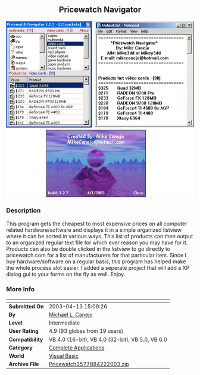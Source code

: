 ﻿<div align="center">

## Pricewatch Navigator

<img src="PIC200341195211770.jpg">
</div>

### Description

This program gets the cheapest to most expensive prices on all computer related hardware/software and displays it in a simple organized listview where it can be sorted in various ways. This list of products can then output to an organized regular text file for which ever reason you may have for it. Products can also be double clicked in the listview to go directly to pricewatch.com for a list of manufacturers for that particular item. Since I buy hardware/software on a regular basis, this program has helped make the whole process alot easier. I added a seperate project that will add a XP dialog gui to your forms on the fly as well. Enjoy.
 
### More Info
 


<span>             |<span>
---                |---
**Submitted On**   |2003-04-13 15:09:26
**By**             |[Michael L\. Canejo](https://github.com/Planet-Source-Code/PSCIndex/blob/master/ByAuthor/michael-l-canejo.md)
**Level**          |Intermediate
**User Rating**    |4.9 (93 globes from 19 users)
**Compatibility**  |VB 4\.0 \(16\-bit\), VB 4\.0 \(32\-bit\), VB 5\.0, VB 6\.0
**Category**       |[Complete Applications](https://github.com/Planet-Source-Code/PSCIndex/blob/master/ByCategory/complete-applications__1-27.md)
**World**          |[Visual Basic](https://github.com/Planet-Source-Code/PSCIndex/blob/master/ByWorld/visual-basic.md)
**Archive File**   |[Pricewatch1577884222003\.zip](https://github.com/Planet-Source-Code/michael-l-canejo-pricewatch-navigator__1-44416/archive/master.zip)








